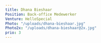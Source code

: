 ```yaml
---
title: Dhana Bieshaar
Position: Back-office Medewerker
Venture: HelloSpecial
Photo: "/uploads/dhana-bieshaar.jpg"
Photo2x: "/uploads/dhana-bieshaar@2x.jpg"
prio: 3
---
```


